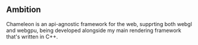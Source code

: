 ## Ambition

Chameleon is an api-agnostic framework for the web, supprting both webgl and webgpu, being developed alongside my main rendering framework that's written in C++.
